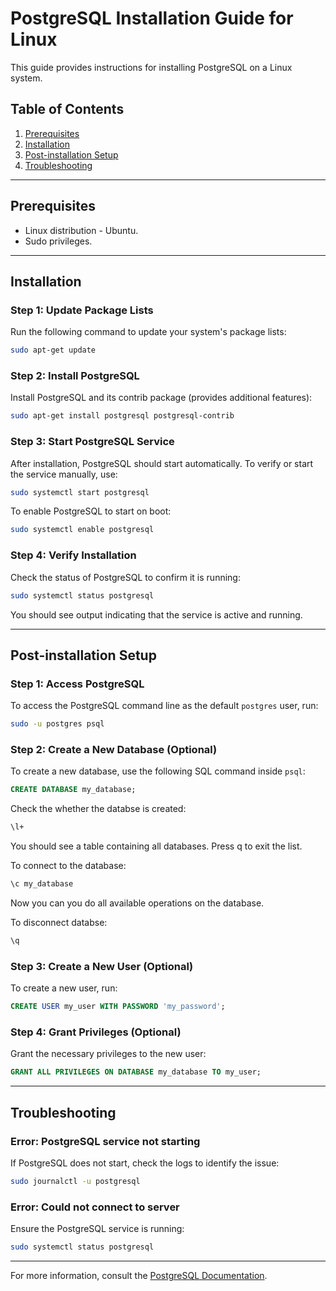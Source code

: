 
# PostgreSQL Installation Guide for Linux

This guide provides instructions for installing PostgreSQL on a Linux system.

## Table of Contents

1. [Prerequisites](#prerequisites)
2. [Installation](#installation)
3. [Post-installation Setup](#post-installation-setup)
4. [Troubleshooting](#troubleshooting)

---

## Prerequisites

- Linux distribution - Ubuntu.
- Sudo privileges.

---

## Installation

### Step 1: Update Package Lists
Run the following command to update your system's package lists:

```bash
sudo apt-get update
```

### Step 2: Install PostgreSQL
Install PostgreSQL and its contrib package (provides additional features):

```bash
sudo apt-get install postgresql postgresql-contrib
```

### Step 3: Start PostgreSQL Service
After installation, PostgreSQL should start automatically. To verify or start the service manually, use:

```bash
sudo systemctl start postgresql
```

To enable PostgreSQL to start on boot:

```bash
sudo systemctl enable postgresql
```

### Step 4: Verify Installation
Check the status of PostgreSQL to confirm it is running:

```bash
sudo systemctl status postgresql
```

You should see output indicating that the service is active and running.

---

## Post-installation Setup

### Step 1: Access PostgreSQL
To access the PostgreSQL command line as the default `postgres` user, run:

```bash
sudo -u postgres psql
```

### Step 2: Create a New Database (Optional)
To create a new database, use the following SQL command inside `psql`:

```sql
CREATE DATABASE my_database;
```

Check the whether the databse is created:

```bash
\l+
```

You should see a table containing all databases. Press q to exit the list.

To connect to the database:
```bash
\c my_database
```
Now you can you do all available operations on the database.

To disconnect databse:
```bash
\q
```

### Step 3: Create a New User (Optional)
To create a new user, run:

```sql
CREATE USER my_user WITH PASSWORD 'my_password';
```

### Step 4: Grant Privileges (Optional)
Grant the necessary privileges to the new user:

```sql
GRANT ALL PRIVILEGES ON DATABASE my_database TO my_user;
```

---

## Troubleshooting

### Error: PostgreSQL service not starting
If PostgreSQL does not start, check the logs to identify the issue:

```bash
sudo journalctl -u postgresql
```

### Error: Could not connect to server
Ensure the PostgreSQL service is running:

```bash
sudo systemctl status postgresql
```

---

For more information, consult the [PostgreSQL Documentation](https://www.postgresql.org/docs/).